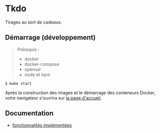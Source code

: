 # Tkdo

Tirages au sort de cadeaux.

## Démarrage (développement)

> Prérequis :
> - docker
> - docker-compose
> - openssl
> - node et npm

```
$ make start
```

Après la construction des images et le démarrage des conteneurs Docker, votre navigateur s'ouvrira sur [la page d'accueil](https://localhost).

## Documentation

- [fonctionnalités implémentées](./feature)
